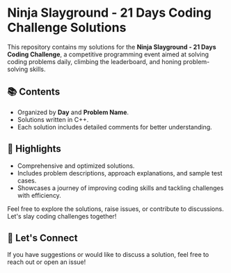 # Ninja Slayground - 21 Days Coding Challenge Solutions  

This repository contains my solutions for the **Ninja Slayground - 21 Days Coding Challenge**, a competitive programming event aimed at solving coding problems daily, climbing the leaderboard, and honing problem-solving skills.  

## 📚 Contents  
- Organized by **Day** and **Problem Name**.  
- Solutions written in C++.  
- Each solution includes detailed comments for better understanding.  

## 🚀 Highlights  
- Comprehensive and optimized solutions.  
- Includes problem descriptions, approach explanations, and sample test cases.  
- Showcases a journey of improving coding skills and tackling challenges with efficiency.  

Feel free to explore the solutions, raise issues, or contribute to discussions. Let's slay coding challenges together!  

## 🔗 Let's Connect  
If you have suggestions or would like to discuss a solution, feel free to reach out or open an issue!  
